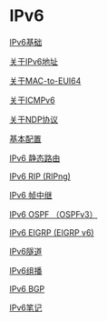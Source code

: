 # IPv6

[IPv6基础](IPv6/IPv6基础.md)

[关于IPv6地址](IPv6/关于IPv6地址.md)

[关于MAC-to-EUI64](IPv6/关于MAC-to-EUI64.md)

[关于ICMPv6](IPv6/关于ICMPv6.md)

[关于NDP协议](IPv6/关于NDP协议.md)

[基本配置](IPv6/基本配置.md)

[IPv6 静态路由](IPv6/IPv6%20静态路由.md)

[IPv6 RIP (RIPng)](IPv6/IPv6%20RIP%20(RIPng).md)

[IPv6 帧中继](IPv6/IPv6%20帧中继.md)

[IPv6 OSPF （OSPFv3）](IPv6/IPv6%20OSPF%20（OSPFv3）.md)

[IPv6 EIGRP (EIGRP v6)](IPv6/IPv6%20EIGRP%20(EIGRP%20v6).md)

[IPv6隧道](IPv6/IPv6隧道.md)

[IPv6组播](IPv6/IPv6组播.md)

[IPv6 BGP](IPv6/IPv6%20BGP.md)

[IPv6笔记](IPv6/IPv6笔记.md)